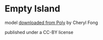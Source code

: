 # Empty Island

model [downloaded from Poly](https://poly.google.com/view/f-xl-C5VBuo) by Cheryl Fong

published under a CC-BY license
